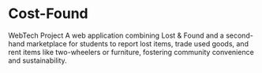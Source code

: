 # Cost-Found

WebTech Project
A web application combining Lost & Found and a second-hand marketplace for students to report lost items, trade used goods, and rent items like two-wheelers or furniture, fostering community convenience and sustainability.